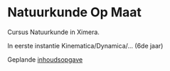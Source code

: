 # Natuurkunde Op Maat

Cursus Natuurkunde in Ximera.

In eerste instantie Kinematica/Dynamica/... (6de jaar)
 
Geplande [inhoudsopgave](sem1.md)


